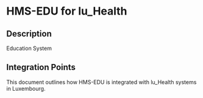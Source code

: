 # HMS-EDU for lu_Health

## Description

Education System

## Integration Points

This document outlines how HMS-EDU is integrated with lu_Health systems in Luxembourg.
